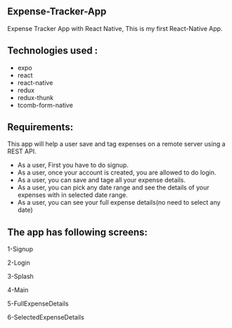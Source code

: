 ## Expense-Tracker-App
Expense Tracker App with React Native, This is my first React-Native App.

## Technologies used :

- expo
- react
- react-native
- redux
- redux-thunk
- tcomb-form-native

## Requirements:

 This app will help a user save and tag expenses on a remote server using a REST API.
 
- As a user, First you have to do signup.
- As a user, once your account is created, you are allowed to do login.
- As a user, you can save and tage all your expense details.
- As a user, you can pick any date range and see the details of your expenses with in selected date range.
- As a user, you can see your full expense details(no need to select any date)

## The app has following screens:

1-Signup

2-Login

3-Splash

4-Main

5-FullExpenseDetails

6-SelectedExpenseDetails 

